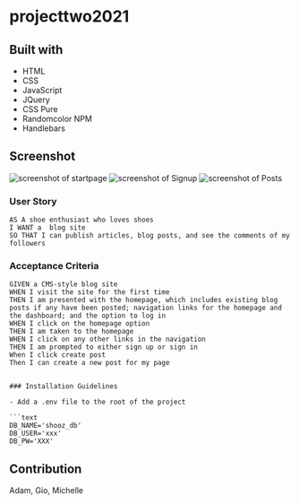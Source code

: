 # projecttwo2021

   

## Built with 
* HTML
* CSS
* JavaScript
* JQuery
* CSS Pure
* Randomcolor NPM
* Handlebars

## Screenshot
![screenshot of startpage]()
![screenshot of Signup]()
![screenshot of Posts]()




### User Story

```
AS A shoe enthusiast who loves shoes
I WANT a  blog site
SO THAT I can publish articles, blog posts, and see the comments of my followers
```

### Acceptance Criteria

```
GIVEN a CMS-style blog site
WHEN I visit the site for the first time
THEN I am presented with the homepage, which includes existing blog posts if any have been posted; navigation links for the homepage and the dashboard; and the option to log in
WHEN I click on the homepage option
THEN I am taken to the homepage
WHEN I click on any other links in the navigation
THEN I am prompted to either sign up or sign in
When I click create post
Then I can create a new post for my page


### Installation Guidelines

- Add a .env file to the root of the project

```text
DB_NAME='shooz_db'
DB_USER='xxx'
DB_PW='XXX'
```

## Contribution
Adam, Gio, Michelle 
